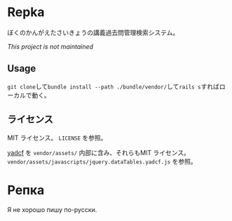 # Repka

ぼくのかんがえたさいきょうの講義過去問管理検索システム。

*This project is not maintained*

## Usage

`git clone`して`bundle install --path ./bundle/vendor/`して`rails s`すればローカルで動く。

## ライセンス

MIT ライセンス。 `LICENSE` を参照。

[yadcf](https://github.com/vedmack/yadcf) を `vendor/assets/` 内部に含み、それらもMIT ライセンス。`vendor/assets/javascripts/jquery.dataTables.yadcf.js` を参照。

# Репка

Я не хорошо пишу по-русски.
